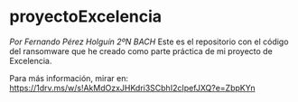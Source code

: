 # proyectoExcelencia
_Por Fernando Pérez Holguín 2ºN BACH_
Este es el repositorio con el código del ransomware que he creado como parte práctica de mi proyecto de Excelencia.

Para más información, mirar en: https://1drv.ms/w/s!AkMdOzxJHKdri3SCbhI2cIpefJXQ?e=ZbpKYn 
